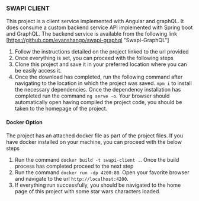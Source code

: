 ### SWAPI CLIENT
This project is a client service implemented with Angular and graphQL. It does consume a custom backend service API implemented with Spring boot and GraphQL.
The backend service is available from the following link [https://github.com/evanshango/swapi-graphql "Swapi-GraphQL"]

1. Follow the instructions detailed on the project linked to the url provided
2. Once everything is set, you can proceed with the following steps
3. Clone this project and save it in your preferred location where you can be easily access it.
4. Once the download has completed, run the following command after navigating to the location in which the project was
   saved. `npm i` to install the necessary dependencies. Once the dependency installation has completed run the command
   `ng serve -o`. Your browser should automatically open having compiled the project code, you should be taken to the
   homepage of the project.

#### Docker Option
The project has an attached docker file as part of the project files. If you have docker installed on your machine, you can proceed with the below steps
1. Run the command `docker build -t swapi-client .`. Once the build process has completed proceed to the next step
2. Run the command `docker run -dp 4200:80`. Open your favorite browser and navigate to the url `http://localhost:4200`.
3. If everything run successfully, you should be navigated to the home page of this project with some star wars characters loaded.



